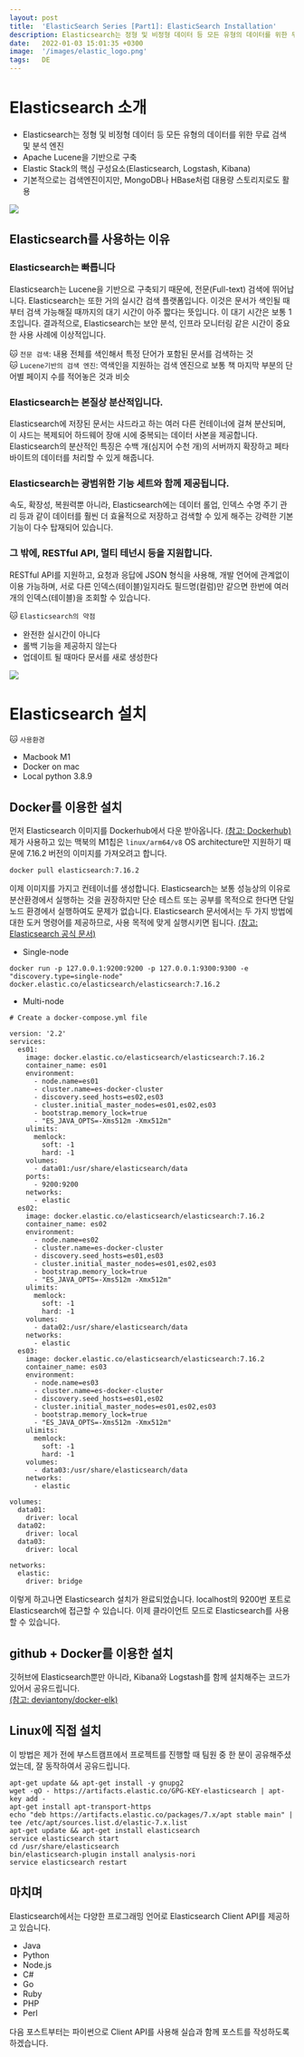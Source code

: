 ```yaml
---
layout: post
title:  'ElasticSearch Series [Part1]: ElasticSearch Installation'
description: Elasticsearch는 정형 및 비정형 데이터 등 모든 유형의 데이터를 위한 무료 검색 및 분석 엔진
date:   2022-01-03 15:01:35 +0300
image:  '/images/elastic_logo.png'
tags:   DE
---
```



# Elasticsearch 소개
 - Elasticsearch는 정형 및 비정형 데이터 등 모든 유형의 데이터를 위한 무료 검색 및 분석 엔진
 - Apache Lucene을 기반으로 구축
 - Elastic Stack의 핵심 구성요소(Elasticsearch, Logstash, Kibana)
 - 기본적으로는 검색엔진이지만, MongoDB나 HBase처럼 대용량 스토리지로도 활용


![](/images/elastic_1.png)

## Elasticsearch를 사용하는 이유  

### Elasticsearch는 빠릅니다
Elasticsearch는 Lucene을 기반으로 구축되기 때문에, 전문(Full-text) 검색에 뛰어납니다. Elasticsearch는 또한 거의 실시간 검색 플랫폼입니다. 이것은 문서가 색인될 때부터 검색 가능해질 때까지의 대기 시간이 아주 짧다는 뜻입니다. 이 대기 시간은 보통 1초입니다. 결과적으로, Elasticsearch는 보안 분석, 인프라 모니터링 같은 시간이 중요한 사용 사례에 이상적입니다.  

🐱 `전문 검색`: 내용 전체를 색인해서 특정 단어가 포함된 문서를 검색하는 것  
🐱 `Lucene기반의 검색 엔진`: 역색인을 지원하는 검색 엔진으로 보통 책 마지막 부분의 단어별 페이지 수를 적어놓은 것과 비슷

### Elasticsearch는 본질상 분산적입니다. 
Elasticsearch에 저장된 문서는 샤드라고 하는 여러 다른 컨테이너에 걸쳐 분산되며, 이 샤드는 복제되어 하드웨어 장애 시에 중복되는 데이터 사본을 제공합니다. Elasticsearch의 분산적인 특징은 수백 개(심지어 수천 개)의 서버까지 확장하고 페타바이트의 데이터를 처리할 수 있게 해줍니다.   

### Elasticsearch는 광범위한 기능 세트와 함께 제공됩니다. 
속도, 확장성, 복원력뿐 아니라, Elasticsearch에는 데이터 롤업, 인덱스 수명 주기 관리 등과 같이 데이터를 훨씬 더 효율적으로 저장하고 검색할 수 있게 해주는 강력한 기본 기능이 다수 탑재되어 있습니다.  

### 그 밖에, RESTful API, 멀티 테넌시 등을 지원합니다.
RESTful API를 지원하고, 요청과 응답에 JSON 형식을 사용해, 개발 언어에 관계없이 이용 가능하며, 서로 다른 인덱스(테이블)일지라도 필드명(컬럼)만 같으면 한번에 여러 개의 인덱스(테이블)을 조회할 수 있습니다.  

🐱 `Elasticsearch의 약점`
- 완전한 실시간이 아니다
- 롤백 기능을 제공하지 않는다
- 업데이트 될 때마다 문서를 새로 생성한다

![](/images/elastic_3.png)

# Elasticsearch 설치

🐱 `사용환경`  
- Macbook M1
- Docker on mac
- Local python 3.8.9

## Docker를 이용한 설치

먼저 Elasticsearch 이미지를 Dockerhub에서 다운 받아옵니다. [(참고: Dockerhub)](https://hub.docker.com/_/elasticsearch?tab=tags&page=1)  
제가 사용하고 있는 맥북의 M1칩은 `linux/arm64/v8` OS architecture만 지원하기 때문에 7.16.2 버전의 이미지를 가져오려고 합니다.  
```
docker pull elasticsearch:7.16.2
```

이제 이미지를 가지고 컨테이너를 생성합니다. Elasticsearch는 보통 성능상의 이유로 분산환경에서 실행하는 것을 권장하지만 단순 테스트 또는 공부를 목적으로 한다면 단일 노드 환경에서 실행하여도 문제가 없습니다. Elasticsearch 문서에서는 두 가지 방법에 대한 도커 명령어를 제공하므로, 사용 목적에 맞게 실행시키면 됩니다. [(참고: Elasticsearch 공식 문서)](https://www.elastic.co/guide/en/elasticsearch/reference/current/docker.html)

- Single-node
```
docker run -p 127.0.0.1:9200:9200 -p 127.0.0.1:9300:9300 -e "discovery.type=single-node" docker.elastic.co/elasticsearch/elasticsearch:7.16.2
```
- Multi-node

```
# Create a docker-compose.yml file

version: '2.2'
services:
  es01:
    image: docker.elastic.co/elasticsearch/elasticsearch:7.16.2
    container_name: es01
    environment:
      - node.name=es01
      - cluster.name=es-docker-cluster
      - discovery.seed_hosts=es02,es03
      - cluster.initial_master_nodes=es01,es02,es03
      - bootstrap.memory_lock=true
      - "ES_JAVA_OPTS=-Xms512m -Xmx512m"
    ulimits:
      memlock:
        soft: -1
        hard: -1
    volumes:
      - data01:/usr/share/elasticsearch/data
    ports:
      - 9200:9200
    networks:
      - elastic
  es02:
    image: docker.elastic.co/elasticsearch/elasticsearch:7.16.2
    container_name: es02
    environment:
      - node.name=es02
      - cluster.name=es-docker-cluster
      - discovery.seed_hosts=es01,es03
      - cluster.initial_master_nodes=es01,es02,es03
      - bootstrap.memory_lock=true
      - "ES_JAVA_OPTS=-Xms512m -Xmx512m"
    ulimits:
      memlock:
        soft: -1
        hard: -1
    volumes:
      - data02:/usr/share/elasticsearch/data
    networks:
      - elastic
  es03:
    image: docker.elastic.co/elasticsearch/elasticsearch:7.16.2
    container_name: es03
    environment:
      - node.name=es03
      - cluster.name=es-docker-cluster
      - discovery.seed_hosts=es01,es02
      - cluster.initial_master_nodes=es01,es02,es03
      - bootstrap.memory_lock=true
      - "ES_JAVA_OPTS=-Xms512m -Xmx512m"
    ulimits:
      memlock:
        soft: -1
        hard: -1
    volumes:
      - data03:/usr/share/elasticsearch/data
    networks:
      - elastic

volumes:
  data01:
    driver: local
  data02:
    driver: local
  data03:
    driver: local

networks:
  elastic:
    driver: bridge
```
이렇게 하고나면 Elasticsearch 설치가 완료되었습니다. localhost의 9200번 포트로 Elasticsearch에 접근할 수 있습니다. 이제 클라이언트 모드로 Elasticsearch를 사용할 수 있습니다. 

## github + Docker를 이용한 설치
깃허브에 Elasticsearch뿐만 아니라, Kibana와 Logstash를 함께 설치해주는 코드가 있어서 공유드립니다.  
[(참고: deviantony/docker-elk)](https://github.com/deviantony/docker-elk)

## Linux에 직접 설치
이 방법은 제가 전에 부스트캠프에서 프로젝트를 진행할 때 팀원 중 한 분이 공유해주셨었는데, 잘 동작하여서 공유드립니다.  
```
apt-get update && apt-get install -y gnupg2
wget -qO - https://artifacts.elastic.co/GPG-KEY-elasticsearch | apt-key add -
apt-get install apt-transport-https
echo "deb https://artifacts.elastic.co/packages/7.x/apt stable main" | tee /etc/apt/sources.list.d/elastic-7.x.list
apt-get update && apt-get install elasticsearch
service elasticsearch start
cd /usr/share/elasticsearch
bin/elasticsearch-plugin install analysis-nori
service elasticsearch restart
```

## 마치며  

Elasticsearch에서는 다양한 프로그래밍 언어로 Elasticsearch Client API를 제공하고 있습니다. 
- Java
- Python
- Node.js
- C#
- Go
- Ruby
- PHP
- Perl  

다음 포스트부터는 파이썬으로 Client API를 사용해 실습과 함께 포스트를 작성하도록 하겠습니다. 